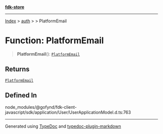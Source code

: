 [**fdk-store**](../../../README.md)
***

[Index](../../../API.md) > [auth](../../README.md) > [<internal>](../README.md) > PlatformEmail

# Function: PlatformEmail

> **PlatformEmail**(): [`PlatformEmail`](../type-aliases/type-alias.PlatformEmail.md)

## Returns

[`PlatformEmail`](../type-aliases/type-alias.PlatformEmail.md)

## Defined In

node\_modules/@gofynd/fdk-client-javascript/sdk/application/User/UserApplicationModel.d.ts:763

***
Generated using [TypeDoc](https://typedoc.org/) and [typedoc-plugin-markdown](https://www.npmjs.com/package/typedoc-plugin-markdown)
